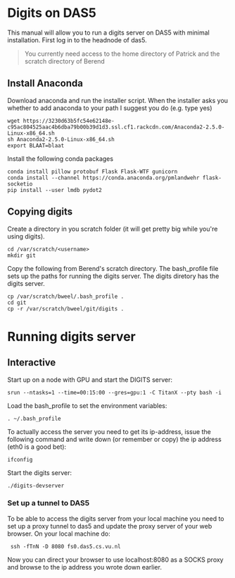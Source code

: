 # Digits on DAS5
This manual will allow you to run a digits server on DAS5 with minimal installation. First log in to the headnode of das5.

> You currently need access to the home directory of Patrick and the scratch directory of Berend

## Install Anaconda

Download anaconda and run the installer script. When the installer asks you whether to add anaconda to your path I suggest you do (e.g. type yes)

    wget https://3230d63b5fc54e62148e-c95ac804525aac4b6dba79b00b39d1d3.ssl.cf1.rackcdn.com/Anaconda2-2.5.0-Linux-x86_64.sh
    sh Anaconda2-2.5.0-Linux-x86_64.sh
    export BLAAT=blaat

Install the following conda packages

    conda install pillow protobuf Flask Flask-WTF gunicorn
    conda install --channel https://conda.anaconda.org/pmlandwehr flask-socketio
    pip install --user lmdb pydot2

## Copying digits
Create a directory in you scratch folder (it will get pretty big while you're using digits).

    cd /var/scratch/<username>
    mkdir git

Copy the following from Berend's scratch directory. The bash_profile file sets up the paths for running the digits server. The digits diretory has the digits server.

    cp /var/scratch/bweel/.bash_profile .
    cd git
    cp -r /var/scratch/bweel/git/digits .

# Running digits server
## Interactive

Start up on a node with GPU and start the DIGITS server:

    srun --ntasks=1 --time=00:15:00 --gres=gpu:1 -C TitanX --pty bash -i

Load the bash_profile to set the environment variables:

    . ~/.bash_profile

To actually access the server you need to get its ip-address, issue the following command and write down (or remember or copy) the ip address (eth0 is a good bet):

    ifconfig

Start the digits server:

    ./digits-devserver


### Set up a tunnel to DAS5
To be able to access the digits server from your local machine you need to set up a proxy tunnel to das5 and update the proxy server of your web browser. On your local machine do:

     ssh -fTnN -D 8080 fs0.das5.cs.vu.nl

Now you can direct your browser to use localhost:8080 as a SOCKS proxy and browse to the ip address you wrote down earlier.
